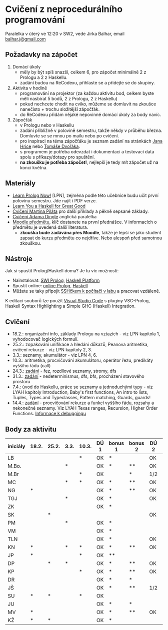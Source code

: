 # Cvičení z neprocedurálního programování

Paralelka v úterý ve 12:20 v SW2, vede Jirka Balhar, email balhar.j@gmail.com

## Požadavky na zápočet

1. Domácí úkoly
    - měly by být spíš snazší, celkem 6, pro zápočet minimálně 2 z Prologu a 2 z Haskellu.
    - zadání budou na ReCodexu, přihlaste se a přidejte se do skupiny.
2. Aktivita v hodině
    - programování na projektor (za každou aktivitu bod, celkem byste měli nasbírat 5 bodů, 2 z Prologu, 2 z Haskellu)
    - pokud nechcete chodit na cviko, můžeme se domluvit na zkoušce nanečisto + trochu složitější zápočťák.
    - do ReCodexu přidám nějaké nepovinné domácí úkoly za body navíc.
3. Zápočťák
    - v Prologu nebo v Haskellu
    - zadání přibližně v polovině semestru, takže někdy v průběhu března. Domluvte se se mnou po mailu nebo po cvičení.
    - pro inspiraci na téma zápočťáku je seznam zadání na stránkách [Jana Hrice](http://kti.mff.cuni.cz/~hric/vyuka/pl_prikl_win.pdf) nebo [Tomáše Dvořáka](https://ksvi.mff.cuni.cz/~dvorak/vyuka/14/NPRG005x01/programy.html).
    - s programem je potřeba odevzdat i dokumentaci a testovací data spolu s příkazy/dotazy pro spuštění.
    - **na zkoušku je potřeba zápočet!**, nejlepší je tedy mít zápočet už na konci května.

## Materiály

- [Learn Prolog Now!](http://www.learnprolognow.org/) [LPN], zejména podle této učebnice budu učit první polovinu semestru. Jde najít i PDF verze.
- [Learn You a Haskell for Great Good](http://learnyouahaskell.com/)
- [Cvičení Martina Piláta](https://martinpilat.com/cs/neproceduralni-programovani) pro další příklady a pěkně sepsané základy.
- [Cvičení Adama Dingle](https://ksvi.mff.cuni.cz/~dingle/2019-20/npp/npp.html) anglická paralelka
- [Moodle předmětu](https://dl1.cuni.cz/course/view.php?id=5223), klíč dostanete na první přednášce. V informacích o předmětu je uvedená další literatura.
    - **zkouška bude zadávána přes Moodle**, takže je lepší se jako student zapsat do kurzu předmětu co nejdříve. Nebo alespoň před samotnou zkouškou.
## Nástroje

Jak si spustit Prolog/Haskell doma? Je tu víc možností:

- Nainstalovat: [SWI Prolog](https://www.swi-prolog.org/), [Haskell Platform](https://www.haskell.org/platform/)
- Spustit online: [online Prolog](https://swish.swi-prolog.org/), [Haskell](https://repl.it/languages/haskell)
- Můžete se taky připojit [SSHčkem k počítači v labu](https://kam.mff.cuni.cz/~stinovlas/unix/navody/pripojeni-do-labu) a pracovat vzdáleně.

K editaci souborů lze použít [Visual Studio Code](https://code.visualstudio.com/) s pluginy VSC-Prolog, Haskell Syntax Highlighting a Simple GHC (Haskell) Integration.

## Cvičení

- 18.2.: organizační info, základy Prologu na vztazích - viz LPN kapitola 1, vyhodocovač logických formulí.
- 25.2.: zopakování unifikace a hledání důkazů, Peanova aritmetika, cvičení rekurze - viz LPN kapitoly 2, 3.
- 3.3.: seznamy, akumulátor - viz LPN 4, 6.
- 10.3.: aritmetika, procvičování akumulátoru, operátor řezu, predikáty vyššího řádu (call)
- 24.3.: [zadání](./cvika/cv5_zadani.pl) - řez, rozdílové seznamy, stromy, dfs
- 31.3.: [zadání](./cvika/cv6_zadani.pl) - nedeterminismus, dfs, bfs, procházení stavového prostoru
- 7.4.: úvod do Haskellu, práce se seznamy a jednoduchými typy - viz LYAH kapitoly Introduction, Baby's first functions, An intro to lists, Tuples, Types and Typeclasses, Pattern matching, Guards, guards!
- 14.4.: [zadání](./cvika/cv8_zadani.pl) - procvičování rekurze a funkcí vyššího řádu, rozsahy a nekonečné seznamy. Viz LYAH Texas ranges, Recursion, Higher Order Functions. [Informace k debuggingu](https://downloads.haskell.org/~ghc/7.6.3/docs/html/users_guide/ghci-debugger.html)

## Body za aktivitu


| iniciály | 18.2. | 25.2. | 3.3. | 10.3. | DÚ 1 | bonus 1 | bonus 2 | DÚ 2 | **PROLOG** | 14.4. |
| -------- | ----- | ----- | ---- | ----- | ---- | ------- | ------- | ---- | ---------- | ----- |
| LB       |       |       |      | *     | OK   | *       |         | OK   | **hotovo** |       |
| M.Bo.    |       |       | *    |       | OK   | *       | **      | OK   | **hotovo** |       |
| M.Br     |       |       |      | *     | OK   |         | *       | 1/2  |            |       |
| MC       |       |       | *    | *     | OK   | *       | **      | OK   | **hotovo** |       |
| NG       | *     |       |      |       | OK   | *       | **      | OK   | **hotovo** | *     |
| TGJ      |       |       | *    |       | OK   | *       |         | OK   | **hotovo** |       |
| ZK       |       |       |      |       | OK   | *       |         |      |            |       |
| SK       |       | *     |      |       |      |         |         | OK   |            |       |
| PM       |       |       | *    |       | OK   | *       |         |      |            |       |
| VM       |       |       |      |       | OK   | *       |         |      |            |       |
| TLN      |       |       |      |       | OK   | *       |         | OK   |            |       |
| KN       | *     |       | *    | *     | OK   | *       | **      | OK   | **hotovo** | *     |
| JP       | *     |       |      | *     | OK   | **      |         |      |            |       |
| DP       |       | *     | *    |       | OK   | *       | **      | OK   | **hotovo** |       |
| KP       |       |       |      | *     | OK   | *       | **      | OK   | **hotovo** |       |
| DR       |       |       |      |       | OK   | *       | *       |      |            |       |
| JŠ       |       |       |      |       | OK   | *       | **      | 1/2  |            |       |
| SU       | *     | *     |      | *     | OK   |         |         |      |            |       |
| JU       |       |       |      |       | OK   | *       | *       |      |            |       |
| MV       | *     |       |      |       | OK   | *       | **      | OK   | **hotovo** |       |
| KŽ       | *     | *     |      |       | OK   | *       |         |      |            |       |



